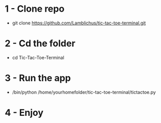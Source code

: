 # 1 - Clone repo
- git clone https://github.com/Lamblichus/tic-tac-toe-terminal.git
# 2 - Cd the folder
- cd Tic-Tac-Toe-Terminal     
# 3 - Run the app
- /bin/python /home/yourhomefolder/tic-tac-toe-terminal/tictactoe.py

# 4 - Enjoy 
